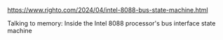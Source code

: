 https://www.righto.com/2024/04/intel-8088-bus-state-machine.html

Talking to memory: Inside the Intel 8088 processor's bus interface state machine
